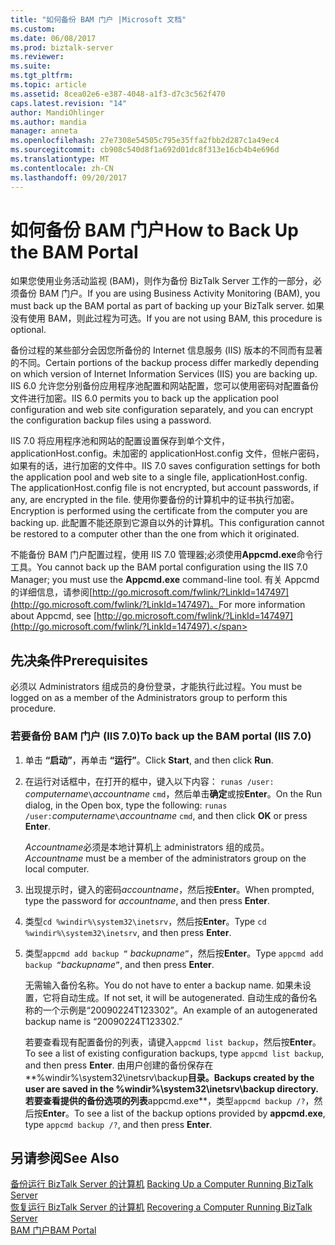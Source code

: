 ```yaml
---
title: "如何备份 BAM 门户 |Microsoft 文档"
ms.custom: 
ms.date: 06/08/2017
ms.prod: biztalk-server
ms.reviewer: 
ms.suite: 
ms.tgt_pltfrm: 
ms.topic: article
ms.assetid: 8cea02e6-e387-4048-a1f3-d7c3c562f470
caps.latest.revision: "14"
author: MandiOhlinger
ms.author: mandia
manager: anneta
ms.openlocfilehash: 27e7308e54505c795e35ffa2fbb2d287c1a49ec4
ms.sourcegitcommit: cb908c540d8f1a692d01dc8f313e16cb4b4e696d
ms.translationtype: MT
ms.contentlocale: zh-CN
ms.lasthandoff: 09/20/2017
---
```

# <a name="how-to-back-up-the-bam-portal"></a><span data-ttu-id="5fdfc-102">如何备份 BAM 门户</span><span class="sxs-lookup"><span data-stu-id="5fdfc-102">How to Back Up the BAM Portal</span></span>
<span data-ttu-id="5fdfc-103">如果您使用业务活动监视 (BAM)，则作为备份 BizTalk Server 工作的一部分，必须备份 BAM 门户。</span><span class="sxs-lookup"><span data-stu-id="5fdfc-103">If you are using Business Activity Monitoring (BAM), you must back up the BAM portal as part of backing up your BizTalk server.</span></span> <span data-ttu-id="5fdfc-104">如果没有使用 BAM，则此过程为可选。</span><span class="sxs-lookup"><span data-stu-id="5fdfc-104">If you are not using BAM, this procedure is optional.</span></span>  
  
 <span data-ttu-id="5fdfc-105">备份过程的某些部分会因您所备份的 Internet 信息服务 (IIS) 版本的不同而有显著的不同。</span><span class="sxs-lookup"><span data-stu-id="5fdfc-105">Certain portions of the backup process differ markedly depending on which version of Internet Information Services (IIS) you are backing up.</span></span> <span data-ttu-id="5fdfc-106">IIS 6.0 允许您分别备份应用程序池配置和网站配置，您可以使用密码对配置备份文件进行加密。</span><span class="sxs-lookup"><span data-stu-id="5fdfc-106">IIS 6.0 permits you to back up the application pool configuration and web site configuration separately, and you can encrypt the configuration backup files using a password.</span></span>  
  
 <span data-ttu-id="5fdfc-107">IIS 7.0 将应用程序池和网站的配置设置保存到单个文件，applicationHost.config。未加密的 applicationHost.config 文件，但帐户密码，如果有的话，进行加密的文件中。</span><span class="sxs-lookup"><span data-stu-id="5fdfc-107">IIS 7.0 saves configuration settings for both the application pool and web site to a single file, applicationHost.config. The applicationHost.config file is not encrypted, but account passwords, if any, are encrypted in the file.</span></span> <span data-ttu-id="5fdfc-108">使用你要备份的计算机中的证书执行加密。</span><span class="sxs-lookup"><span data-stu-id="5fdfc-108">Encryption is performed using the certificate from the computer you are backing up.</span></span> <span data-ttu-id="5fdfc-109">此配置不能还原到它源自以外的计算机。</span><span class="sxs-lookup"><span data-stu-id="5fdfc-109">This configuration cannot be restored to a computer other than the one from which it originated.</span></span>  
  
 <span data-ttu-id="5fdfc-110">不能备份 BAM 门户配置过程，使用 IIS 7.0 管理器;必须使用**Appcmd.exe**命令行工具。</span><span class="sxs-lookup"><span data-stu-id="5fdfc-110">You cannot back up the BAM portal configuration using the IIS 7.0 Manager; you must use the **Appcmd.exe** command-line tool.</span></span> <span data-ttu-id="5fdfc-111">有关 Appcmd 的详细信息，请参阅[http://go.microsoft.com/fwlink/?LinkId=147497](http://go.microsoft.com/fwlink/?LinkId=147497)。</span><span class="sxs-lookup"><span data-stu-id="5fdfc-111">For more information about Appcmd, see [http://go.microsoft.com/fwlink/?LinkId=147497](http://go.microsoft.com/fwlink/?LinkId=147497).</span></span>  
  
## <a name="prerequisites"></a><span data-ttu-id="5fdfc-112">先决条件</span><span class="sxs-lookup"><span data-stu-id="5fdfc-112">Prerequisites</span></span>  
 <span data-ttu-id="5fdfc-113">必须以 Administrators 组成员的身份登录，才能执行此过程。</span><span class="sxs-lookup"><span data-stu-id="5fdfc-113">You must be logged on as a member of the Administrators group to perform this procedure.</span></span>  
  
### <a name="to-back-up-the-bam-portal-iis-70"></a><span data-ttu-id="5fdfc-114">若要备份 BAM 门户 (IIS 7.0)</span><span class="sxs-lookup"><span data-stu-id="5fdfc-114">To back up the BAM portal (IIS 7.0)</span></span>  
  
1.  <span data-ttu-id="5fdfc-115">单击 **“启动”**，再单击 **“运行”**。</span><span class="sxs-lookup"><span data-stu-id="5fdfc-115">Click **Start**, and then click **Run**.</span></span>  
  
2.  <span data-ttu-id="5fdfc-116">在运行对话框中，在打开的框中，键入以下内容： `runas /user:` *computername*`\`*accountname* `cmd`，然后单击**确定**或按**Enter**。</span><span class="sxs-lookup"><span data-stu-id="5fdfc-116">On the Run dialog, in the Open box, type the following: `runas /user:`*computername*`\`*accountname* `cmd`, and then click **OK** or press **Enter**.</span></span>  
  
     <span data-ttu-id="5fdfc-117">*Accountname*必须是本地计算机上 administrators 组的成员。</span><span class="sxs-lookup"><span data-stu-id="5fdfc-117">*Accountname* must be a member of the administrators group on the local computer.</span></span>  
  
3.  <span data-ttu-id="5fdfc-118">出现提示时，键入的密码*accountname*，然后按**Enter**。</span><span class="sxs-lookup"><span data-stu-id="5fdfc-118">When prompted, type the password for *accountname*, and then press **Enter**.</span></span>  
  
4.  <span data-ttu-id="5fdfc-119">类型`cd %windir%\system32\inetsrv`，然后按**Enter**。</span><span class="sxs-lookup"><span data-stu-id="5fdfc-119">Type `cd %windir%\system32\inetsrv`, and then press **Enter**.</span></span>  
  
5.  <span data-ttu-id="5fdfc-120">类型`appcmd add backup “` *backupname*`”`，然后按**Enter**。</span><span class="sxs-lookup"><span data-stu-id="5fdfc-120">Type `appcmd add backup “`*backupname*`”`, and then press **Enter**.</span></span>  
  
     <span data-ttu-id="5fdfc-121">无需输入备份名称。</span><span class="sxs-lookup"><span data-stu-id="5fdfc-121">You do not have to enter a backup name.</span></span> <span data-ttu-id="5fdfc-122">如果未设置，它将自动生成。</span><span class="sxs-lookup"><span data-stu-id="5fdfc-122">If not set, it will be autogenerated.</span></span> <span data-ttu-id="5fdfc-123">自动生成的备份名称的一个示例是“20090224T123302”。</span><span class="sxs-lookup"><span data-stu-id="5fdfc-123">An example of an autogenerated backup name is “20090224T123302.”</span></span>  
  
     <span data-ttu-id="5fdfc-124">若要查看现有配置备份的列表，请键入`appcmd list backup`，然后按**Enter**。</span><span class="sxs-lookup"><span data-stu-id="5fdfc-124">To see a list of existing configuration backups, type `appcmd list backup`, and then press **Enter**.</span></span> <span data-ttu-id="5fdfc-125">由用户创建的备份保存在**%windir%\system32\inetsrv\backup**目录。</span><span class="sxs-lookup"><span data-stu-id="5fdfc-125">Backups created by the user are saved in the **%windir%\system32\inetsrv\backup** directory.</span></span> <span data-ttu-id="5fdfc-126">若要查看提供的备份选项的列表**appcmd.exe**，类型`appcmd backup /?`，然后按**Enter**。</span><span class="sxs-lookup"><span data-stu-id="5fdfc-126">To see a list of the backup options provided by **appcmd.exe**, type `appcmd backup /?`, and then press **Enter**.</span></span>  
  
## <a name="see-also"></a><span data-ttu-id="5fdfc-127">另请参阅</span><span class="sxs-lookup"><span data-stu-id="5fdfc-127">See Also</span></span>  
 <span data-ttu-id="5fdfc-128">[备份运行 BizTalk Server 的计算机](../core/backing-up-a-computer-running-biztalk-server.md) </span><span class="sxs-lookup"><span data-stu-id="5fdfc-128">[Backing Up a Computer Running BizTalk Server](../core/backing-up-a-computer-running-biztalk-server.md) </span></span>  
 <span data-ttu-id="5fdfc-129">[恢复运行 BizTalk Server 的计算机](../core/recovering-a-computer-running-biztalk-server.md) </span><span class="sxs-lookup"><span data-stu-id="5fdfc-129">[Recovering a Computer Running BizTalk Server](../core/recovering-a-computer-running-biztalk-server.md) </span></span>  
 [<span data-ttu-id="5fdfc-130">BAM 门户</span><span class="sxs-lookup"><span data-stu-id="5fdfc-130">BAM Portal</span></span>](../core/bam-portal.md)
